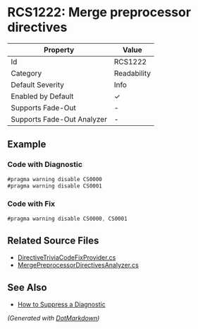 # RCS1222: Merge preprocessor directives

| Property                    | Value       |
| --------------------------- | ----------- |
| Id                          | RCS1222     |
| Category                    | Readability |
| Default Severity            | Info        |
| Enabled by Default          | &#x2713;    |
| Supports Fade\-Out          | \-          |
| Supports Fade\-Out Analyzer | \-          |

## Example

### Code with Diagnostic

```csharp
#pragma warning disable CS0000
#pragma warning disable CS0001
```

### Code with Fix

```csharp
#pragma warning disable CS0000, CS0001
```

## Related Source Files

* [DirectiveTriviaCodeFixProvider.cs](../../src/Analyzers.CodeFixes/CSharp/CodeFixes/DirectiveTriviaCodeFixProvider.cs)
* [MergePreprocessorDirectivesAnalyzer.cs](../../src/Analyzers/CSharp/Analysis/MergePreprocessorDirectivesAnalyzer.cs)

## See Also

* [How to Suppress a Diagnostic](../HowToConfigureAnalyzers.md#how-to-suppress-a-diagnostic)

*\(Generated with [DotMarkdown](http://github.com/JosefPihrt/DotMarkdown)\)*